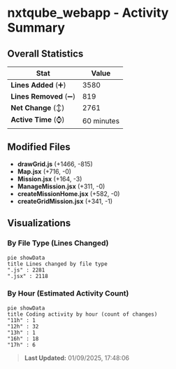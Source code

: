 # nxtqube_webapp - Activity Summary 

## Overall Statistics

| Stat                   | Value                                                             |
| ---------------------- | ----------------------------------------------------------------- |
| **Lines Added** (➕)   | 3580                                          |
| **Lines Removed** (➖) | 819                                        |
| **Net Change** (↕)    | 2761                |
| **Active Time** (⌚)   | 60 minutes |


## Modified Files
- **drawGrid.js** (+1466, -815)
- **Map.jsx** (+716, -0)
- **Mission.jsx** (+164, -3)
- **ManageMission.jsx** (+311, -0)
- **createMissionHome.jsx** (+582, -0)
- **createGridMission.jsx** (+341, -1)

## Visualizations

### By File Type (Lines Changed)

```mermaid
pie showData
title Lines changed by file type
".js" : 2281
".jsx" : 2118
```

### By Hour (Estimated Activity Count)

```mermaid
pie showData
title Coding activity by hour (count of changes)
"11h" : 1
"12h" : 32
"13h" : 1
"16h" : 18
"17h" : 6
```


> **Last Updated:** 01/09/2025, 17:48:06